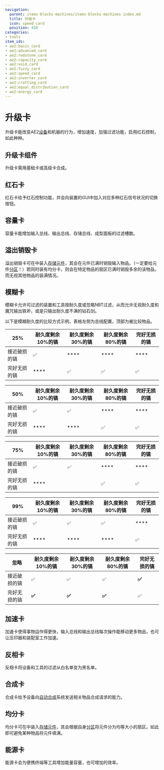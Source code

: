 ```yaml
---
navigation:
  parent: items-blocks-machines/items-blocks-machines-index.md
  title: 升级卡
  icon: speed_card
  position: 410
categories:
- tools
item_ids:
- ae2:basic_card
- ae2:advanced_card
- ae2:redstone_card
- ae2:capacity_card
- ae2:void_card
- ae2:fuzzy_card
- ae2:speed_card
- ae2:inverter_card
- ae2:crafting_card
- ae2:equal_distribution_card
- ae2:energy_card
---
```


# 升级卡

<Row>
  <ItemImage id="redstone_card" scale="2" />

  <ItemImage id="capacity_card" scale="2" />

  <ItemImage id="void_card" scale="2" />

  <ItemImage id="fuzzy_card" scale="2" />

  <ItemImage id="speed_card" scale="2" />

  <ItemImage id="inverter_card" scale="2" />

  <ItemImage id="crafting_card" scale="2" />

  <ItemImage id="equal_distribution_card" scale="2" />

  <ItemImage id="energy_card" scale="2" />
</Row>

升级卡能改变AE2[设备](../ae2-mechanics/devices.md)和机器的行为，增加速度，加强过滤功能，启用红石控制，如此种种。

## 升级卡组件

<Row>
  <ItemImage id="basic_card" scale="2" />

  <ItemImage id="advanced_card" scale="2" />
</Row>

升级卡需用基础卡或高级卡合成。

<Row>
  <RecipeFor id="basic_card" />

  <RecipeFor id="advanced_card" />
</Row>

## 红石卡

<ItemImage id="redstone_card" scale="2" />

红石卡给予红石控制功能，并会向装置的GUI中加入对应多种红石信号状况的切换按钮。

<RecipeFor id="redstone_card" />

## 容量卡

<ItemImage id="capacity_card" scale="2" />

容量卡能增加输入总线、输出总线、存储总线、成型面板的过滤槽数。

<RecipeFor id="capacity_card" />

## 溢出销毁卡

<ItemImage id="void_card" scale="2" />

溢出销毁卡可在<ItemLink id="cell_workbench" />中装入[存储元件](storage_cells.md)，其会在元件已满时销毁输入物品。（一定要给元件[分区](cell_workbench.md)！）若同时装有均分卡，则会在特定物品的扇区已满时销毁多余的该物品，而无视其他物品的装满情况。

<RecipeFor id="void_card" />

## 模糊卡

<ItemImage id="fuzzy_card" scale="2" />

模糊卡允许可过滤的装置和工具按耐久度或忽略NBT过滤，从而允许无视耐久度和魔咒输出铁斧，或是只输出耐久度不满的钻石剑。

以下是模糊耐久度的比较方式示例，表格左侧为总线配置，顶部为被比较物品。

| 25%          | 耐久度剩余10%的镐 | 耐久度剩余30%的镐 | 耐久度剩余80%的镐 | 完好无损的镐 |
| ------------ | ----------------- | ----------------- | ----------------- | ------------ |
| 接近破损的镐 | ✅                 | \*\*\*\*          | \*\*\*\*          | \*\*\*\*     |
| 完好无损的镐 | \*\*\*\*          | ✅                 | ✅                 | ✅            |

| 50%          | 耐久度剩余10%的镐 | 耐久度剩余30%的镐 | 耐久度剩余80%的镐 | 完好无损的镐 |
| ------------ | ----------------- | ----------------- | ----------------- | ------------ |
| 接近破损的镐 | ✅                 | ✅                 | \*\*\*\*          | \*\*\*\*     |
| 完好无损的镐 | \*\*\*\*          | \*\*\*\*          | ✅                 | ✅            |

| 75%          | 耐久度剩余10%的镐 | 耐久度剩余30%的镐 | 耐久度剩余80%的镐 | 完好无损的镐 |
| ------------ | ----------------- | ----------------- | ----------------- | ------------ |
| 接近破损的镐 | ✅                 | ✅                 | \*\*\*\*          | \*\*\*\*     |
| 完好无损的镐 | \*\*\*\*          |                   | ✅                 | ✅            |

| 99%          | 耐久度剩余10%的镐 | 耐久度剩余30%的镐 | 耐久度剩余80%的镐 | 完好无损的镐 |
| ------------ | ----------------- | ----------------- | ----------------- | ------------ |
| 接近破损的镐 | ✅                 | ✅                 | ✅                 | \*\*\*\*     |
| 完好无损的镐 | \*\*\*\*          | \*\*\*\*          | \*\*\*\*          | ✅            |

| 忽略         | 耐久度剩余10%的镐 | 耐久度剩余30%的镐 | 耐久度剩余80%的镐 | 完好无损的镐 |
| ------------ | ----------------- | ----------------- | ----------------- | ------------ |
| 接近破损的镐 | ✅                 | ✅                 | ✅                 | **✅**        |
| 完好无损的镐 | **✅**             | **✅**             | **✅**             | ✅            |

<RecipeFor id="fuzzy_card" />

## 加速卡

<ItemImage id="speed_card" scale="2" />

加速卡使得事物运作得更快，输入总线和输出总线每次操作能移动更多物品，也可让压印器和装配室工作加速。

<RecipeFor id="speed_card" />

## 反相卡

<ItemImage id="inverter_card" scale="2" />

反相卡将设备和工具的过滤从白名单变为黑名单。

<RecipeFor id="inverter_card" />

## 合成卡

<ItemImage id="crafting_card" scale="2" />

合成卡给予设备向[自动合成](../ae2-mechanics/autocrafting.md)系统发送相关物品合成请求的能力。

<RecipeFor id="crafting_card" />

## 均分卡

<ItemImage id="equal_distribution_card" scale="2" />

均分卡可在<ItemLink id="cell_workbench" />中装入[存储元件](storage_cells.md)，其会根据自身[分区](cell_workbench.md)将元件分为均等大小的扇区。如此即可避免某种物品将元件填满。

<RecipeFor id="equal_distribution_card" />

## 能源卡

<ItemImage id="energy_card" scale="2" />

能源卡会为便携终端等工具增加能量容量，也可增加<ItemLink id="vibration_chamber" />的效率。

<RecipeFor id="energy_card" />
